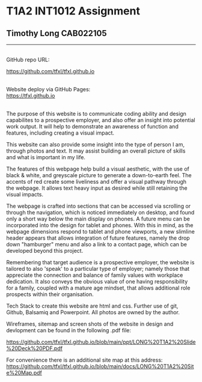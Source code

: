 # T1A2 INT1012 Assignment

## Timothy Long CAB022105

---

<br>
GitHub repo URL:

https://github.com/tfxl/tfxl.github.io  
<br>

Website deploy via GitHub Pages:  
 https://tfxl.github.io  
<br>

The purpose of this website is to communicate coding ability and design capabilites to a prospective employer, and also offer an insight into potential work output. It will help to demonstrate an awareness of function and features, including creating a visual impact.

This website can also provide some insight into the type of person I am, through photos and text. It may assist building an overall picture of skills and what is important in my life.

The features of this webpage help build a visual aesthetic, with the use of black & white, and greyscale picture to generate a down-to-earth feel. The accents of red create some liveliness and offer a visual pathway through the webpage. It allows text heavy input as desired while still retaining the visual impacts.

The webpage is crafted into sections that can be accessed via scrolling or through the navigation, which is noticed immediately on desktop, and found only a short way below the main display on phones. A future menu can be incorporated into the design for tablet and phones. With this in mind, as the webpage dimensions respond to tablet and phone viewports, a new slimline header appears that allows integration of future features, namely the drop down "hamburger" menu and also a link to a contact page, which can be developed beyond this project.

Remembering that target audience is a prospective employer, the website is tailored to also 'speak' to a particular type of employer; namely those that appreciate the connection and balance of family values with workplace dedication. It also conveys the obvious value of one having responsibility for a family, coupled with a mature age mindset, that allows additional role prospects within their organisation.

Tech Stack to create this website are html and css. Further use of git, Github, Balsamiq and Powerpoint. All photos are owned by the author.

Wireframes, sitemap and screen shots of the website in design and devlopment can be found in the following .pdf file:

https://github.com/tfxl/tfxl.github.io/blob/main/ppt/LONG%20T1A2%20Slide%20Deck%20PDF.pdf

For convenience there is an additional site map at this address:
https://github.com/tfxl/tfxl.github.io/blob/main/docs/LONG%20T1A2%20Site%20Map.pdf
